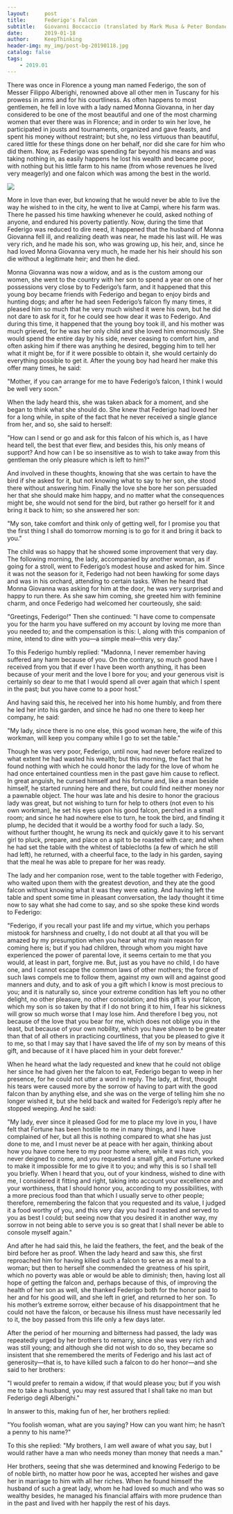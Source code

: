 ```yaml
---
layout:     post
title:      Federigo's Falcon
subtitle:   Giovanni Boccaccio (translated by Mark Musa & Peter Bondanella)
date:       2019-01-18
author:     KeepThinking
header-img: my_img/post-bg-20190118.jpg
catalog: false
tags:
    - 2019.01
---
```


There was once in Florence a young man named Federigo, the son of Messer Filippo Alberighi, renowned above all other men in Tuscany for his prowess in arms and for his courtliness. As often happens to most gentlemen, he fell in love with a lady named Monna Giovanna, in her day considered to be one of the most beautiful and one of the most charming women that ever there was in Florence; and in order to win her love, he participated in jousts and tournaments, organized and gave feasts, and spent his money without restraint; but she, no less virtuous than beautiful, cared little for these things done on her behalf, nor did she care for him who did them. Now, as Federigo was spending far beyond his means and was taking nothing in, as easily happens he lost his wealth and became poor, with nothing but his little farm to his name (from whose revenues he lived very meagerly) and one falcon which was among the best in the world.

![](https://i.loli.net/2019/01/18/5c415165c120d.jpg)

More in love than ever, but knowing that he would never be able to live the way he wished to in the city, he went to live at Campi, where his farm was. There he passed his time hawking whenever he could, asked nothing of anyone, and endured his poverty patiently. Now, during the time that Federigo was reduced to dire need, it happened that the husband of Monna Giovanna fell ill, and realizing death was near, he made his last will. He was very rich, and he made his son, who was growing up, his heir, and, since he had loved Monna Giovanna very much, he made her his heir should his son die without a legitimate heir; and then he died.

Monna Giovanna was now a widow, and as is the custom among our women, she went to the country with her son to spend a year on one of her possessions very close by to Federigo’s farm, and it happened that this young boy became friends with Federigo and began to enjoy birds and hunting dogs; and after he had seen Federigo’s falcon fly many times, it pleased him so much that he very much wished it were his own, but he did not dare to ask for it, for he could see how dear it was to Federigo. And during this time, it happened that the young boy took ill, and his mother was much grieved, for he was her only child and she loved him enormously. She would spend the entire day by his side, never ceasing to comfort him, and often asking him if there was anything he desired, begging him to tell her what it might be, for if it were possible to obtain it, she would certainly do everything possible to get it. After the young boy had heard her make this offer many times, he said:

"Mother, if you can arrange for me to have Federigo’s falcon, I think I would be well very soon."

When the lady heard this, she was taken aback for a moment, and she began to think what she should do. She knew that Federigo had loved her for a long while, in spite of the fact that he never received a single glance from her, and so, she said to herself:

"How can I send or go and ask for this falcon of his which is, as I have heard tell, the best that ever flew, and besides this, his only means of support? And how can I be so insensitive as to wish to take away from this gentleman the only pleasure which is left to him?"

And involved in these thoughts, knowing that she was certain to have the bird if she asked for it, but not knowing what to say to her son, she stood there without answering him. Finally the love she bore her son persuaded her that she should make him happy, and no matter what the consequences might be, she would not send for the bird, but rather go herself for it and bring it back to him; so she answered her son:

"My son, take comfort and think only of getting well, for I promise you that the first thing I shall do tomorrow morning is to go for it and bring it back to you."

The child was so happy that he showed some improvement that very day. The following morning, the lady, accompanied by another woman, as if going for a stroll, went to Federigo’s modest house and asked for him. Since it was not the season for it, Federigo had not been hawking for some days and was in his orchard, attending to certain tasks. When he heard that Monna Giovanna was asking for him at the door, he was very surprised and happy to run there. As she saw him coming, she greeted him with feminine charm, and once Federigo had welcomed her courteously, she said:

"Greetings, Federigo!" Then she continued: "I have come to compensate you for the harm you have suffered on my account by loving me more than you needed to; and the compensation is this: I, along with this companion of mine, intend to dine with you—a simple meal—this very day."

To this Federigo humbly replied: "Madonna, I never remember having suffered any harm because of you. On the contrary, so much good have I received from you that if ever I have been worth anything, it has been because of your merit and the love I bore for you; and your generous visit is certainly so dear to me that I would spend all over again that which I spent in the past; but you have come to a poor host."

And having said this, he received her into his home humbly, and from there he led her into his garden, and since he had no one there to keep her company, he said:

"My lady, since there is no one else, this good woman here, the wife of this workman, will keep you company while I go to set the table."

Though he was very poor, Federigo, until now, had never before realized to what extent he had wasted his wealth; but this morning, the fact that he found nothing with which he could honor the lady for the love of whom he had once entertained countless men in the past gave him cause to reflect. In great anguish, he cursed himself and his fortune and, like a man beside himself, he started running here and there, but could find neither money nor a pawnable object. The hour was late and his desire to honor the gracious lady was great, but not wishing to turn for help to others (not even to his own workman), he set his eyes upon his good falcon, perched in a small room; and since he had nowhere else to turn, he took the bird, and finding it plump, he decided that it would be a worthy food for such a lady. So, without further thought, he wrung its neck and quickly gave it to his servant girl to pluck, prepare, and place on a spit to be roasted with care; and when he had set the table with the whitest of tablecloths (a few of which he still had left), he returned, with a cheerful face, to the lady in his garden, saying that the meal he was able to prepare for her was ready.

The lady and her companion rose, went to the table together with Federigo, who waited upon them with the greatest devotion, and they ate the good falcon without knowing what it was they were eating. And having left the table and spent some time in pleasant conversation, the lady thought it time now to say what she had come to say, and so she spoke these kind words to Federigo:

"Federigo, if you recall your past life and my virtue, which you perhaps mistook for harshness and cruelty, I do not doubt at all that you will be amazed by my presumption when you hear what my main reason for coming here is; but if you had children, through whom you might have experienced the power of parental love, it seems certain to me that you would, at least in part, forgive me. But, just as you have no child, I do have one, and I cannot escape the common laws of other mothers; the force of such laws compels me to follow them, against my own will and against good manners and duty, and to ask of you a gift which I know is most precious to you; and it is naturally so, since your extreme condition has left you no other delight, no other pleasure, no other consolation; and this gift is your falcon, which my son is so taken by that if I do not bring it to him, I fear his sickness will grow so much worse that I may lose him. And therefore I beg you, not because of the love that you bear for me, which does not oblige you in the least, but because of your own nobility, which you have shown to be greater than that of all others in practicing courtliness, that you be pleased to give it to me, so that I may say that I have saved the life of my son by means of this gift, and because of it I have placed him in your debt forever."

When he heard what the lady requested and knew that he could not oblige her since he had given her the falcon to eat, Federigo began to weep in her presence, for he could not utter a word in reply. The lady, at first, thought his tears were caused more by the sorrow of having to part with the good falcon than by anything else, and she was on the verge of telling him she no longer wished it, but she held back and waited for Federigo’s reply after he stopped weeping. And he said:

"My lady, ever since it pleased God for me to place my love in you, I have felt that Fortune has been hostile to me in many things, and I have complained of her, but all this is nothing compared to what she has just done to me, and I must never be at peace with her again, thinking about how you have come here to my poor home where, while it was rich, you never deigned to come, and you requested a small gift, and Fortune worked to make it impossible for me to give it to you; and why this is so I shall tell you briefly. When I heard that you, out of your kindness, wished to dine with me, I considered it fitting and right, taking into account your excellence and your worthiness, that I should honor you, according to my possibilities, with a more precious food than that which I usually serve to other people; therefore, remembering the falcon that you requested and its value, I judged it a food worthy of you, and this very day you had it roasted and served to you as best I could; but seeing now that you desired it in another way, my sorrow in not being able to serve you is so great that I shall never be able to console myself again."

And after he had said this, he laid the feathers, the feet, and the beak of the bird before her as proof. When the lady heard and saw this, she first reproached him for having killed such a falcon to serve as a meal to a woman; but then to herself she commended the greatness of his spirit, which no poverty was able or would be able to diminish; then, having lost all hope of getting the falcon and, perhaps because of this, of improving the health of her son as well, she thanked Federigo both for the honor paid to her and for his good will, and she left in grief, and returned to her son. To his mother’s extreme sorrow, either because of his disappointment that he could not have the falcon, or because his illness must have necessarily led to it, the boy passed from this life only a few days later.

After the period of her mourning and bitterness had passed, the lady was repeatedly urged by her brothers to remarry, since she was very rich and was still young; and although she did not wish to do so, they became so insistent that she remembered the merits of Federigo and his last act of generosity—that is, to have killed such a falcon to do her honor—and she said to her brothers:

"I would prefer to remain a widow, if that would please you; but if you wish me to take a husband, you may rest assured that I shall take no man but Federigo degli Alberighi."

In answer to this, making fun of her, her brothers replied:

"You foolish woman, what are you saying? How can you want him; he hasn’t a penny to his name?"

To this she replied: "My brothers, I am well aware of what you say, but I would rather have a man who needs money than money that needs a man."

Her brothers, seeing that she was determined and knowing Federigo to be of noble birth, no matter how poor he was, accepted her wishes and gave her in marriage to him with all her riches. When he found himself the husband of such a great lady, whom he had loved so much and who was so wealthy besides, he managed his financial affairs with more prudence than in the past and lived with her happily the rest of his days.
